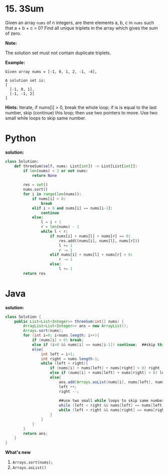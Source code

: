 # 15. 3Sum

Given an array `nums` of n integers, are there elements a, b, c in `nums` such that a + b + c = 0? Find all unique triplets in the array which gives the sum of zero.

**Note:**

The solution set must not contain duplicate triplets.

**Example:**
```
Given array nums = [-1, 0, 1, 2, -1, -4],

A solution set is:
[
  [-1, 0, 1],
  [-1, -1, 2]
]
```

**Hints:**
Iterate, if nums[i] > 0, break the whole loop; if is is equal to the last number, skip (continue) this loop; then use two pointers to move. 
Use two small while loops to skip same number.

# Python

**solution:**
```py
class Solution:
    def threeSum(self, nums: List[int]) -> List[List[int]]:
        if len(nums) < 3 or not nums:
            return None
        
        res = set()
        nums.sort()
        for i in range(len(nums)):
            if nums[i] > 0:
                break
            elif i > 0 and nums[i] == nums[i-1]:
                continue
            else:
                l = i + 1
                r = len(nums) - 1
                while l < r:
                    if nums[i] + nums[l] + nums[r] == 0:
                        res.add((nums[i], nums[l], nums[r]))
                        l += 1
                        r -= 1
                    elif nums[i] + nums[l] + nums[r] > 0:
                        r -= 1
                    else:
                        l += 1
        return res
```

# Java

**solution:**
```java
class Solution {
    public List<List<Integer>> threeSum(int[] nums) {
        ArrayList<List<Integer>> ans = new ArrayList();
        Arrays.sort(nums);
        for (int i=0; i<nums.length; i++){
            if (nums[i] > 0) break;
            else if (i>0 && nums[i] == nums[i-1]) continue;  ##skip this loop if this number equals the last.
            else{
                int left = i+1;
                int right = nums.length-1;
                while (left < right){
                    if (nums[i] + nums[left] + nums[right] > 0) right --;
                    else if (nums[i] + nums[left] + nums[right] < 0) left ++;
                    else{
                        ans.add(Arrays.asList(nums[i], nums[left], nums[right]));
                        left ++;
                        right --;
                        
                        ##use two small while loops to skip same numbers.
                        while (left < right && nums[left] == nums[left-1]) left++;
                        while (left < right && nums[right] == nums[right+1]) right--;
                    }
                }
            }
        }
        return ans;
    }
}
```

**What's new**
1. `Arrays.sort(nums);`
2. `Arrays.asList()`
